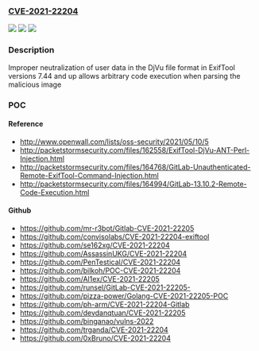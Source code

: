 ### [CVE-2021-22204](https://cve.mitre.org/cgi-bin/cvename.cgi?name=CVE-2021-22204)
![](https://img.shields.io/static/v1?label=Product&message=ExifTool&color=blue)
![](https://img.shields.io/static/v1?label=Version&message=n%2Fa&color=blue)
![](https://img.shields.io/static/v1?label=Vulnerability&message=Improper%20neutralization%20of%20directives%20in%20dynamically%20evaluated%20code%20('eval%20injection')%20in%20ExifTool&color=brighgreen)

### Description

Improper neutralization of user data in the DjVu file format in ExifTool versions 7.44 and up allows arbitrary code execution when parsing the malicious image

### POC

#### Reference
- http://www.openwall.com/lists/oss-security/2021/05/10/5
- http://packetstormsecurity.com/files/162558/ExifTool-DjVu-ANT-Perl-Injection.html
- http://packetstormsecurity.com/files/164768/GitLab-Unauthenticated-Remote-ExifTool-Command-Injection.html
- http://packetstormsecurity.com/files/164994/GitLab-13.10.2-Remote-Code-Execution.html

#### Github
- https://github.com/mr-r3bot/Gitlab-CVE-2021-22205
- https://github.com/convisolabs/CVE-2021-22204-exiftool
- https://github.com/se162xg/CVE-2021-22204
- https://github.com/AssassinUKG/CVE-2021-22204
- https://github.com/PenTestical/CVE-2021-22204
- https://github.com/bilkoh/POC-CVE-2021-22204
- https://github.com/Al1ex/CVE-2021-22205
- https://github.com/runsel/GitLab-CVE-2021-22205-
- https://github.com/pizza-power/Golang-CVE-2021-22205-POC
- https://github.com/ph-arm/CVE-2021-22204-Gitlab
- https://github.com/devdanqtuan/CVE-2021-22205
- https://github.com/binganao/vulns-2022
- https://github.com/trganda/CVE-2021-22204
- https://github.com/0xBruno/CVE-2021-22204

